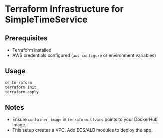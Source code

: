# Terraform Infrastructure for SimpleTimeService

## Prerequisites

- Terraform installed
- AWS credentials configured (`aws configure` or environment variables)

## Usage

```bash
cd terraform
terraform init
terraform apply
```

## Notes

- Ensure `container_image` in `terraform.tfvars` points to your DockerHub image.
- This setup creates a VPC. Add ECS/ALB modules to deploy the app.
